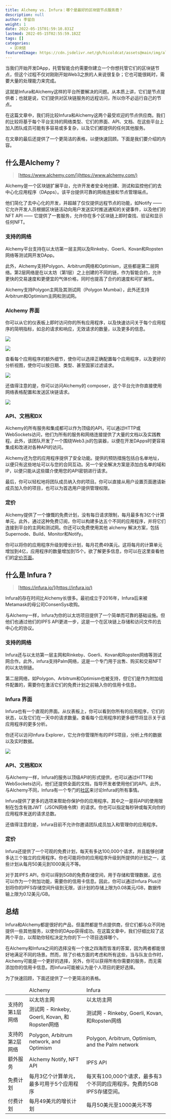 ```yaml
---
title: Alchemy vs. Infura：哪个是最好的区块链节点服务商？
description: null
author: 李留白
weight: 1
date: 2022-05-15T01:59:10.831Z
lastmod: 2022-05-15T02:55:59.182Z
tags: []
categories:
  - 区块链
featuredImage: https://cdn.jsdelivr.net/gh/hicoldcat/assets@main/img/alchemy-vs-infura-which-node-provider-best.png
---
```


当我们开始开发DApp，托管智能合约需要你建立一个你想托管它们的区块链节点，但这个过程不仅对刚刚开始Web3之旅的人来说很复杂；它也可能很耗时，需要大量的处理能力来完成。

这就是Infura和Alchemy这样的平台所要解决的问题。从本质上讲，它们是节点提供者；也就是说，它们提供对区块链服务的远程访问，所以你不必运行自己的节点。

在这篇文章中，我们将比较Infura和Alchemy这两个最受欢迎的节点供应商。我们的比较将基于每个平台支持的网络类型、它们的界面、API、文档、在这些平台上加入团队成员可能有多容易或多复杂，以及它们都提供的任何其他服务。

在文章的最后还提供了一个更简洁的表格，以便快速回顾。下面是我们要介绍的内容。

## 什么是Alchemy？
> [https://www.alchemy.com/](https://www.alchemy.com/)

Alchemy是一个区块链扩展平台，允许开发者安全地创建、测试和监控他们的去中心化应用程序（DApps）。该平台提供可靠的网络连接和节点管理端点。

他们简化了去中心化的开发，并超越了仅仅提供远程节点的功能，如Notify —— 它允许开发人员根据区块链活动向用户发送实时推送通知的关键事件，以及他们的NFT API —— 它提供了一套服务，允许你在多个区块链上即时查找、验证和显示任何NFT。

### 支持的网络

Alchemy平台支持在以太坊第一层主网以及Rinkeby、Goerli、Kovan和Ropsten网络等测试网开发DApp。

此外，Alchemy支持Polygon、Arbitrum网络和Optimism，这些都是第二层网络。第2层网络是在以太坊（第1层）之上创建的不同的链，作为智能合约，允许更快的交易速度和更便宜的气体价格，同时也提高了合约的速度和可扩展性。

Alchemy支持Polygon主网及其测试网（Polygon Mumbai），此外还支持Arbitrum和Optimism主网和测试网。

### Alchemy 界面

你可以从它的仪表板上即时访问你的所有应用程序，以及快速访问关于每个应用程序的简明指标，如总的请求和响应，无效请求的数量，以及更多的信息。

![](https://cdn.jsdelivr.net/gh/hicoldcat/assets@main/img/20220515101616.png)

![](https://cdn.jsdelivr.net/gh/hicoldcat/assets@main/img/20220515101548.png)

查看每个应用程序的额外细节，使你可以选择正确配置每个应用程序，以及更好的分析视图，使你可以按日期、类型、甚至国家过滤请求。

![](https://cdn.jsdelivr.net/gh/hicoldcat/assets@main/img/20220515101722.png)

还值得注意的是，你可以访问Alchemy的 composer，这个平台允许你直接使用网络表格配置和发送区块链请求。

![](https://cdn.jsdelivr.net/gh/hicoldcat/assets@main/img/20220515101748.png)

### API、文档和DX

Alchemy的所有服务和集成都可以作为顶级的API，可以通过HTTP或WebSockets访问，他们为所有的服务和网络连接提供了大量的文档以及实践教程。此外，该团队开发了一个围绕Web3.js的包装器，以便在开发DApps时更容易集成和改进对各种API的访问。

Alchemy还为您的应用程序提供了安全功能。提供的预防措施包括白名单地址，以便只有这些地址可以与您的合同互动。另一个安全解决方案是添加白名单的域和IP，以便只能从这些媒介使用您的API密钥进行请求。

最后，你可以轻松地将团队成员纳入你的项目。你可以直接从用户设置页面邀请新成员加入你的项目，也可以为首选用户提供管理权限。

### 定价

Alchemy提供了一个慷慨的免费计划，没有每日请求限制，每月最多有3亿个计算单元。此外，通过这种免费订阅，你可以构建多达五个不同的应用程序，并将它们连接到平台的主网和测试网。你还可以免费使用其他 alchemy 解决方案，包括Supernode、Build、Monitor和Notify。

你可以将你的应用程序升级到增长计划，每月花费49美元。这将每月的计算单元增加到4亿，应用程序的数量增加到15个。欲了解更多信息，你可以在这里查看他们的[定价页面](https://www.alchemy.com/pricing)。


## 什么是 Infura ?
> [https://infura.io/](https://infura.io/)

Infura的存在时间比Alchemy长很多。最初成立于2016年，Infura后来被Metamask的母公司ConsenSys收购。

与Alchemy一样，Infura为你的以太坊项目提供了一个简单而可靠的基础设施。但他们也通过他们的IPFS API更进一步，这是一个在区块链上存储和访问文件的去中心化的协议。

### 支持的网络

Infura还与以太坊第一层主网和Rinkeby、Goerli、Kovan和Ropsten网络等测试网合作。此外，infura支持Palm网络，这是一个专门用于出售、购买和交易NFT的以太坊侧链。

第二层网络，如Polygon、Arbitrum和Optimism也被支持，但它们是作为附加组件配置的，需要你在激活它们的免费计划之前输入你的信用卡信息。

### Infura 界面

Infura也有一个直观的界面。从仪表板上，你可以看到你所有的应用程序，它们的状态，以及它们在一天中的请求数量。查看每个应用程序的更多细节将显示关于该应用程序的更多分析。

你还可以访问Infura Explorer，它允许你管理所有的IPFS项目，分析上传的数据以及实时数据。

![](https://cdn.jsdelivr.net/gh/hicoldcat/assets@main/img/20220515102321.png)

### API、文档和DX

与Alchemy一样，Infura的服务以顶级API的形式提供，也可以通过HTTP和WebSockets访问，他们还提供全面的文档，指导开发者使用他们的API。此外，与Alchemy不同，Infura有一个专门的[社区](https://community.infura.io/)来讨论Infura的所有事情。

Infura提供了更多的选项来帮助你保护你的应用程序。其中之一是将API的使用限制在包含有效JWT（JSON网络令牌）的请求。你也可以指定每秒钟或每天向你的应用程序发送的请求总数。

还值得注意的是，Infura目前不允许你邀请团队成员加入和管理你的应用程序。

### 定价

Infura还提供了一个可观的免费计划，每天有多达100,000个请求，并且能够创建多达三个独立的应用程序。你也可能将你的应用程序升级到所提供的计划之一，这些计划从每月50美元到1000美元不等。

对于其IPFS API，你可以得到5GB的免费存储空间，用于存储和管理数据，这也可以作为一个附加功能，需要你的信用卡信息。因此，你可以通过Infura Plus计划将你的IPFS存储空间升级到无限，该计划的存储上限为0.08美元/GB，数据传输上限为0.12美元/GB。

## 总结

Infura和Alchemy都是很好的产品，但虽然都是节点提供商，但它们都与众不同地提供一些其他服务，以使你的DApp获得成功。在这篇文章中，我们仔细比较了这两个平台，以帮助你轻松决定为你的下一个项目选择哪个。

在Alchemy和Infura之间的选择没有一个放之四海而皆准的答案，因为两者都能很好地满足不同的场景。然而，除了价格方面的考虑和所有这些，当与队友合作时，Alchemy可能是一个更好的选择，另外，你可以获得所有你需要的服务，而无需添加你的信用卡信息。而Infura可能被认为是个人项目的更好选择。

为了快速回顾，下面还提供了一个更简洁的表格。

<table>
  <thead>
    <tr>
        <td></td> 
        <td>Alchemy</td> 
        <td>Infura</td>
   </tr>
  </thead>
    <tr>
        <td rowspan="2">支持的第1层网络</td>    
        <td >以太坊主网</td>  
        <td >以太坊主网</td> 
    </tr>
    <tr>
        <td >测试网 - Rinkeby, Goerli, Kovan, 和Ropsten网络</td>  
        <td >测试网 - Rinkeby, Goerli, Kovan, 和Ropsten网络</td>  
    </tr>
    <tr>
        <td >支持的第2层网络</td>    
        <td >Polygon, Arbitrum network, and Optimism</td>  
        <td >Polygon, Arbitrum, Optimism, and the Palm network</td> 
    </tr>
     <tr>
        <td >额外服务</td>    
        <td >Alchemy Notify, NFT API	</td>  
        <td >IPFS API</td> 
    </tr>
    <tr>
        <td >免费计划</td>    
        <td >每月3亿个计算单元，最多可用于5个应用程序</td>  
        <td >每天有100,000个请求，最多有3个不同的应用程序。免费的5GB IPFS存储空间。</td> 
    </tr>
    <tr>
        <td >付费计划</td>    
        <td >每月49美元的增长计划</td>  
        <td >每月50美元至1000美元不等</td> 
    </tr>
</table>